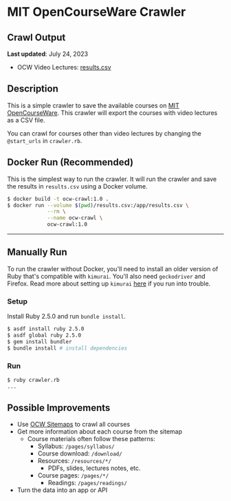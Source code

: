 # MIT OpenCourseWare Crawler

## Crawl Output

**Last updated**: July 24, 2023

- OCW Video Lectures: [results.csv](https://github.com/ZaneH/ocw-crawler/blob/main/results.csv)

## Description

This is a simple crawler to save the available courses on [MIT OpenCourseWare](https://ocw.mit.edu/). This crawler will export the courses with video lectures as a CSV file.

You can crawl for courses other than video lectures by changing the `@start_urls` in `crawler.rb`.

## Docker Run (Recommended)

This is the simplest way to run the crawler. It will run the crawler and save the results in `results.csv` using a Docker volume. 

```bash
$ docker build -t ocw-crawl:1.0 .
$ docker run --volume $(pwd)/results.csv:/app/results.csv \
             --rm \
             --name ocw-crawl \
             ocw-crawl:1.0
```

---

## Manually Run

To run the crawler without Docker, you'll need to install an older version of Ruby that's compatible with `kimurai`. You'll also need `geckodriver` and Firefox. Read more about setting up `kimurai` [here](https://github.com/vifreefly/kimuraframework#installation) if you run into trouble.

### Setup

Install Ruby 2.5.0 and run `bundle install`.

```bash
$ asdf install ruby 2.5.0
$ asdf global ruby 2.5.0
$ gem install bundler
$ bundle install # install dependencies
```

### Run

```bash
$ ruby crawler.rb
...
```

## Possible Improvements

- Use [OCW Sitemaps](https://ocw.mit.edu/sitemap.xml) to crawl all courses
- Get more information about each course from the sitemap
    - Course materials often follow these patterns:
        - Syllabus: `/pages/syllabus/`
        - Course download: `/download/`
        - Resources: `/resources/*/`
            - PDFs, slides, lectures notes, etc.
        - Course pages: `/pages/*/`
            - Readings: `/pages/readings/`
- Turn the data into an app or API